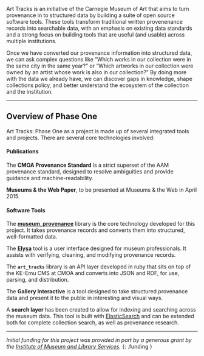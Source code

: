 Art Tracks is an initiative of the Carnegie Museum of Art that aims to turn provenance in to structured data by building a suite of open source software tools.  These tools transform traditional written provenenance records into searchable data, with an emphasis on existing data standards and a strong focus on building tools that are useful (and usable) across multiple institutions.
  
Once we have converted our provenance information into structured data, we can ask complex questions like “Which works in our collection were in the same city in the same year?” or “Which artworks in our collection were owned by an artist whose work is also in our collection?” By doing more with the data we already have, we can discover gaps in knowledge, shape collections policy, and better understand the ecosystem of the collection and the institution. 


----


## Overview of Phase One

Art Tracks: Phase One as a project is made up of several integrated tools and projects.  There are several core technologies involved:

#### Publications

The **CMOA Provenance Standard** is a strict superset of the AAM provenance standard, designed to resolve ambiguities and provide guidance and machine-readability.

**Museums & the Web Paper**, to be presented at Museums & the Web in April 2015.

#### Software Tools

The [**museum_provenance**](https://github.com/cmoa/museum_provenance) library is the core technology developed for this project.  It takes provenance records and converts them into structured, well-formatted data.

The [**Elysa**](https://github.com/cmoa/elysa) tool is a user interface designed for museum professionals.  It assists with verifying, cleaning, and modifying provenance records. 

The **`art_tracks`** library is an API layer developed in ruby that sits on top of the KE-Emu CMS at CMOA and converts into JSON and RDF, for use, parsing, and distribution.

The **Gallery Interactive** is a tool designed to take structured provenance data and present it to the public in interesting and visual ways.

A **search layer** has been created to allow for indexing and searching across the museum data.  This tool is built with [ElasticSearch](http://www.elasticsearch.org) and can be extended both for complete collection search, as well as provenance research.


---


*Initial funding for this project was provided in part by a generous grant by the [Institute of Museum and Library Services](http://www.imls.gov).*
{: .funding }